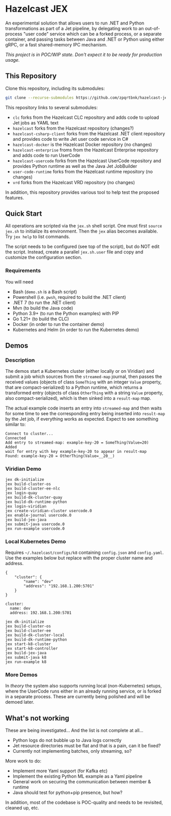 
# Hazelcast JEX

An experimental solution that allows users to run .NET and Python transformations 
as part of a Jet pipeline, by delegating work to an out-of-process "user code" service
which can be a forked process, or a separate container, and passing tasks between Java
and .NET or Python using either gRPC, or a fast shared-memory IPC mechanism.

*This project is in POC/WIP state. Don't expect it to be ready for production usage.*

## This Repository

Clone this repository, including its submodules:
```sh
git clone --recurse-submodules https://github.com/zpqrtbnk/hazelcast-jex
```

This repository links to several submodules:
* `clc` forks from the Hazelcast CLC repository and adds code to upload Jet jobs as YAML text
* `hazelcast` forks from the Hazelcast repository (changes?)
* `hazelcast-csharp-client` forks from the Hazelcast .NET client repository and provides code to write Jet user code service in C#
* `hazelcast-docker` is the Hazelcast Docker repository (no changes)
* `hazelcast-enterprise` froms from the Hazelcast Enterprise repository and adds code to run UserCode
* `hazelcast-usercode` forks from the Hazelcast UserCode repository and provides Python runtime as well as the Java Jet JobBuilder
* `user-code-runtime` forks from the Hazelcast runtime repository (no changes)
* `vrd` forks from the Hazelcast VRD repository (no changes)

In addition, this repository provides various tool to help test the proposed features.

## Quick Start

All operations are scripted via the `jex.sh` shell script.
One must first `source jex.sh` to initialize its environment.
Then the `jex` alias becomes available. Try `jex help` to list commands.

The script needs to be configured (see top of the script), but do NOT edit the script.
Instead, create a parallel `jex.sh.user` file and copy and customize the configuration section.

### Requirements

You will need 
* Bash (`demo.sh` is a Bash script)
* Powershell (i.e. `pwsh`, required to build the .NET client)
* .NET 7 (to run the .NET client)
* Mvn (to build the Java code)
* Python 3.9+ (to run the Python examples) with PIP
* Go 1.21+ (to build the CLC)
* Docker (in order to run the container demo)
* Kubernetes and Helm (in order to run the Kubernetes demo)


## Demos

### Description

The demos start a Kubernetes cluster (either locally or on Viridian) and submit a job which sources from the `streamed-map` journal,
then passes the received values (objects of class `SomeThing` with an integer `Value` property, that are compact-serialized) to
a Python runtime, which returns a transformed entry (objects of class `OtherThing` with a string `Value` property, also compact-serialized),
which is then sinked into a `result-map` map.

The actual example code inserts an entry into `streamed-map` and then waits for some time to see the corresponding entry
being inserted into `result-map` by the Jet job, if everything works as expected. Expect to see something similar to:

```text
Connect to cluster...
Connected
Add entry to streamed-map: example-key-20 = SomeThing(Value=20)
Added
wait for entry with key example-key-20 to appear in result-map
Found: example-key-20 = OtherThing(Value=__20__)
```

### Viridian Demo

```
jex dk-initialize
jex build-cluster-os
jex build-cluster-ee-nlc
jex login-quay
jex build-dk-cluster-quay
jex build-dk-runtime-python
jex login-viridian
jex create-viridian-cluster usercode.0
jex enable-journal usercode.0
jex build-jex-java
jex submit-java usercode.0
jex run-example usercode.0
```

### Local Kubernetes Demo

Requires `~/.hazelcast/configs/k8` containing `config.json` and `config.yaml`.
Use the examples below but replace with the proper cluster name and address.

```
{
    "cluster": {
        "name": "dev"
        "address": "192.168.1.200:5701"
    }
}
```

```
cluster:
  name: dev
  address: 192.168.1.200:5701
```

```
jex dk-initialize
jex build-cluster-os
jex build-cluster-ee
jex build-dk-cluster-local
jex build-dk-runtime-python
jex start-k8-cluster
jex start-k8-controller
jex build-jex-java
jex submit-java k8
jex run-example k8
```

### More Demos

In _theory_ the system also supports running local (non-Kubernetes) setups,
where the UserCode runs either in an already running service,
or is forked in a separate process.
These are currently being polished and will be demoed later.


## What's not working

These are being investigated... And the list is not complete at all...

* Python logs do not bubble up to Java logs correctly
* Jet resource directories must be flat and that is a pain, can it be fixed?
* Currently not implementing batches, only streaming, so?

More work to do:
* Implement more Yaml support (for Kafka etc)
* Implement the existing Python ML example as a Yaml pipeline
* General work on securing the communication between member & runtime
* Java should test for python+pip presence, but how?

In addition, most of the codebase is POC-quality and needs to be revisited, cleaned up, etc.

